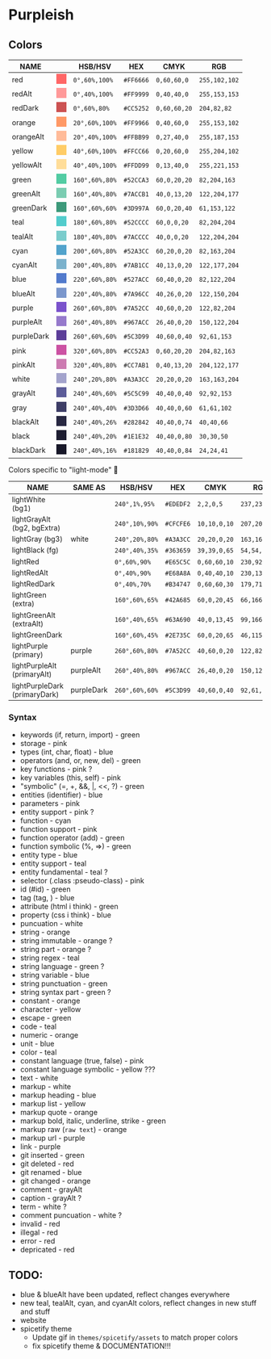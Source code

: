 # Purpleish

## Colors

|  NAME        |                                      |  HSB/HSV         |  HEX        |  CMYK          |  RGB            |
|--------------|--------------------------------------|------------------|-------------|----------------|-----------------|
|  red         |![img](./assets/colors/red.png)       |  `0°,60%,100%`   |  `#FF6666`  |  `0,60,60,0`   |  `255,102,102`  |
|  redAlt      |![img](./assets/colors/redAlt.png)    |  `0°,40%,100%`   |  `#FF9999`  |  `0,40,40,0`   |  `255,153,153`  |
|  redDark     |![img](./assets/colors/redDark.png)   |  `0°,60%,80%`    |  `#CC5252`  |  `0,60,60,20`  |  `204,82,82`    |
|  orange      |![img](./assets/colors/orange.png)    |  `20°,60%,100%`  |  `#FF9966`  |  `0,40,60,0`   |  `255,153,102`  |
|  orangeAlt   |![img](./assets/colors/orangeAlt.png) |  `20°,40%,100%`  |  `#FFBB99`  |  `0,27,40,0`   |  `255,187,153`  |
|  yellow      |![img](./assets/colors/yellow.png)    |  `40°,60%,100%`  |  `#FFCC66`  |  `0,20,60,0`   |  `255,204,102`  |
|  yellowAlt   |![img](./assets/colors/yellowAlt.png) |  `40°,40%,100%`  |  `#FFDD99`  |  `0,13,40,0`   |  `255,221,153`  |
|  green       |![img](./assets/colors/green.png)     |  `160°,60%,80%`  |  `#52CCA3`  |  `60,0,20,20`  |  `82,204,163`   |
|  greenAlt    |![img](./assets/colors/greenAlt.png)  |  `160°,40%,80%`  |  `#7ACCB1`  |  `40,0,13,20`  |  `122,204,177`  |
|  greenDark   |![img](./assets/colors/greenDark.png) |  `160°,60%,60%`  |  `#3D997A`  |  `60,0,20,40`  |  `61,153,122`   |
|  teal        |![img](./assets/colors/teal.png)      |  `180°,60%,80%`  |  `#52CCCC`  |  `60,0,0,20`   |  `82,204,204`   |
|  tealAlt     |![img](./assets/colors/tealAlt.png)   |  `180°,40%,80%`  |  `#7ACCCC`  |  `40,0,0,20`   |  `122,204,204`  |
|  cyan        |![img](./assets/colors/cyan.png)      |  `200°,60%,80%`  |  `#52A3CC`  |  `60,20,0,20`  |  `82,163,204`   |
|  cyanAlt     |![img](./assets/colors/cyanAlt.png)   |  `200°,40%,80%`  |  `#7AB1CC`  |  `40,13,0,20`  |  `122,177,204`  |
|  blue        |![img](./assets/colors/blue.png)      |  `220°,60%,80%`  |  `#527ACC`  |  `60,40,0,20`  |  `82,122,204`   |
|  blueAlt     |![img](./assets/colors/blueAlt.png)   |  `220°,40%,80%`  |  `#7A96CC`  |  `40,26,0,20`  |  `122,150,204`  |
|  purple      |![img](./assets/colors/purple.png)    |  `260°,60%,80%`  |  `#7A52CC`  |  `40,60,0,20`  |  `122,82,204`   |
|  purpleAlt   |![img](./assets/colors/purpleAlt.png) |  `260°,40%,80%`  |  `#967ACC`  |  `26,40,0,20`  |  `150,122,204`  |
|  purpleDark  |![img](./assets/colors/purpleDark.png)|  `260°,60%,60%`  |  `#5C3D99`  |  `40,60,0,40`  |  `92,61,153`    |
|  pink        |![img](./assets/colors/pink.png)      |  `320°,60%,80%`  |  `#CC52A3`  |  `0,60,20,20`  |  `204,82,163`   |
|  pinkAlt     |![img](./assets/colors/pinkAlt.png)   |  `320°,40%,80%`  |  `#CC7AB1`  |  `0,40,13,20`  |  `204,122,177`  |
|  white       |![img](./assets/colors/white.png)     |  `240°,20%,80%`  |  `#A3A3CC`  |  `20,20,0,20`  |  `163,163,204`  |
|  grayAlt     |![img](./assets/colors/grayAlt.png)   |  `240°,40%,60%`  |  `#5C5C99`  |  `40,40,0,40`  |  `92,92,153`    |
|  gray        |![img](./assets/colors/gray.png)      |  `240°,40%,40%`  |  `#3D3D66`  |  `40,40,0,60`  |  `61,61,102`    |
|  blackAlt    |![img](./assets/colors/blackAlt.png)   |  `240°,40%,26%`  |  `#282842`  |  `40,40,0,74`  |  `40,40,66`     |
|  black       |![img](./assets/colors/black.png)     |  `240°,40%,20%`  |  `#1E1E32`  |  `40,40,0,80`  |  `30,30,50`     |
|  blackDark   |![img](./assets/colors/blackDark.png) |  `240°,40%,16%`  |  `#181829`  |  `40,40,0,84`  |  `24,24,41`     |

Colors specific to "light-mode" 🤮

|  NAME                        |  SAME AS   | HSB/HSV        | HEX       | CMYK         | RGB           |
|------------------------------|------------|----------------|-----------|--------------|---------------|
| lightWhite (bg1)             |            | `240°,1%,95%`  | `#EDEDF2` | `2,2,0,5`    | `237,237,242` |
| lightGrayAlt (bg2, bgExtra)  |            | `240°,10%,90%` | `#CFCFE6` | `10,10,0,10` | `207,207,230` |
| lightGray (bg3)              | white      | `240°,20%,80%` | `#A3A3CC` | `20,20,0,20` | `163,163,204` |
| lightBlack (fg)              |            | `240°,40%,35%` | `#363659` | `39,39,0,65` | `54,54,89`    |
| lightRed                     |            | `0°,60%,90%`   | `#E65C5C` | `0,60,60,10` | `230,92,92`   |
| lightRedAlt                  |            | `0°,40%,90%`   | `#E68A8A` | `0,40,40,10` | `230,138,138` |
| lightRedDark                 |            | `0°,40%,70%`   | `#B34747` | `0,60,60,30` | `179,71,71`   |
| lightGreen (extra)           |            | `160°,60%,65%` | `#42A685` | `60,0,20,45` | `66,166,133`  |
| lightGreenAlt (extraAlt)     |            | `160°,40%,65%` | `#63A690` | `40,0,13,45` | `99,166,144`  |
| lightGreenDark               |            | `160°,60%,45%` | `#2E735C` | `60,0,20,65` | `46,115,92`   |
| lightPurple (primary)        | purple     | `260°,60%,80%` | `#7A52CC` | `40,60,0,20` | `122,82,204`  |
| lightPurpleAlt (primaryAlt)  | purpleAlt  | `260°,40%,80%` | `#967ACC` | `26,40,0,20` | `150,122,204` |
| lightPurpleDark (primaryDark)| purpleDark | `260°,60%,60%` | `#5C3D99` | `40,60,0,40` | `92,61,153`   |


### Syntax

 - keywords (if, return, import) - green
 - storage - pink
 - types (int, char, float) - blue
 - operators (and, or, new, del) - green
 - key functions - pink ?
 - key variables (this, self) - pink
 - "symbolic" (=, +, &&, |, <<, ?) - green
 - entities (identifier) - blue
 - parameters - pink
 - entity support - pink ?
 - function - cyan
 - function support - pink
 - function operator (add) - green
 - function symbolic (%, =>) - green
 - entity type - blue
 - entity support - teal
 - entity fundamental - teal ?
 - selector (.class :pseudo-class) - pink
 - id (#id) - green
 - tag (tag, <tag></tag>) - blue
 - attribute (html i think) - green
 - property (css i think) - blue
 - puncuation - white
 - string - orange
 - string immutable - orange ?
 - string part - orange ?
 - string regex - teal
 - string language - green ?
 - string variable - blue
 - string punctuation - green
 - string syntax part - green ?
 - constant - orange
 - character - yellow
 - escape - green
 - code - teal
 - numeric - orange
 - unit - blue
 - color - teal
 - constant language (true, false) - pink
 - constant language symbolic - yellow ???
 - text - white
 - markup - white
 - markup heading - blue
 - markup list - yellow
 - markup quote - orange
 - markup bold, italic, underline, strike - green
 - markup raw (`raw text`) - orange
 - markup url - purple
 - link - purple
 - git inserted - green
 - git deleted - red
 - git renamed - blue
 - git changed - orange
 - comment - grayAlt
 - caption - grayAlt ?
 - term - white ?
 - comment puncuation - white ?
 - invalid - red
 - illegal - red
 - error - red
 - depricated - red

## TODO:

- blue & blueAlt have been updated, reflect changes everywhere
- new teal, tealAlt, cyan, and cyanAlt colors, reflect changes in new stuff and stuff
- website
- spicetify theme
    - Update gif in `themes/spicetify/assets` to match proper colors
    - fix spicetify theme & DOCUMENTATION!!!
